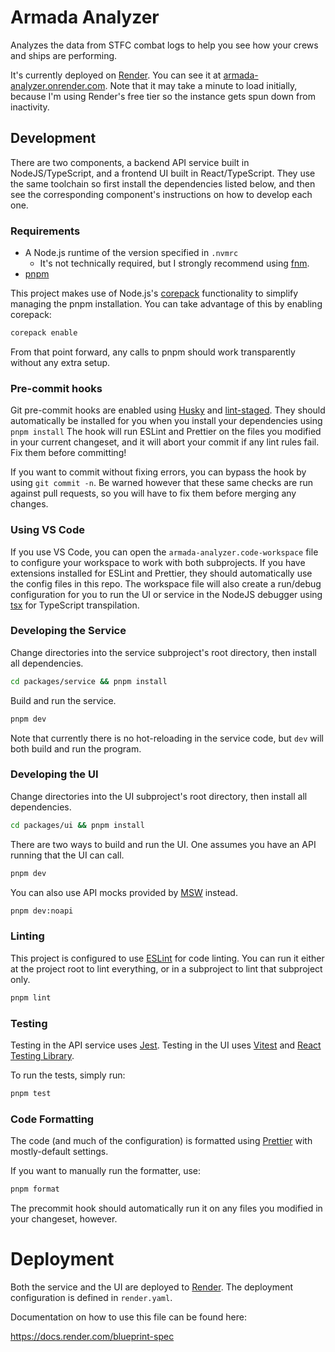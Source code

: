 # Armada Analyzer

Analyzes the data from STFC combat logs to help you see how your crews and ships
are performing.

It's currently deployed on [Render][1]. You can see it at
[armada-analyzer.onrender.com][2]. Note that it may take a minute to load
initially, because I'm using Render's free tier so the instance gets spun down
from inactivity.

## Development

There are two components, a backend API service built in NodeJS/TypeScript, and
a frontend UI built in React/TypeScript. They use the same toolchain so first
install the dependencies listed below, and then see the corresponding
component's instructions on how to develop each one.

### Requirements

- A Node.js runtime of the version specified in `.nvmrc`
  - It's not technically required, but I strongly recommend using
    [fnm](https://github.com/Schniz/fnm).
- [pnpm](https://pnpm.io)

This project makes use of Node.js's [corepack][5] functionality to simplify
managing the pnpm installation. You can take advantage of this by enabling
corepack:

```sh
corepack enable
```

From that point forward, any calls to pnpm should work transparently without any
extra setup.

### Pre-commit hooks

Git pre-commit hooks are enabled using [Husky][3] and [lint-staged][4]. They
should automatically be installed for you when you install your dependencies
using `pnpm install` The hook will run ESLint and Prettier on the files you
modified in your current changeset, and it will abort your commit if any lint
rules fail. Fix them before committing!

If you want to commit without fixing errors, you can bypass the hook by using
`git commit -n`. Be warned however that these same checks are run against pull
requests, so you will have to fix them before merging any changes.

### Using VS Code

If you use VS Code, you can open the `armada-analyzer.code-workspace` file to
configure your workspace to work with both subprojects. If you have extensions
installed for ESLint and Prettier, they should automatically use the config
files in this repo. The workspace file will also create a run/debug
configuration for you to run the UI or service in the NodeJS debugger using
[tsx](https://tsx.is/) for TypeScript transpilation.

### Developing the Service

Change directories into the service subproject's root directory, then install
all dependencies.

```sh
cd packages/service && pnpm install
```

Build and run the service.

```sh
pnpm dev
```

Note that currently there is no hot-reloading in the service code, but `dev`
will both build and run the program.

### Developing the UI

Change directories into the UI subproject's root directory, then install all
dependencies.

```sh
cd packages/ui && pnpm install
```

There are two ways to build and run the UI. One assumes you have an API running
that the UI can call.

```sh
pnpm dev
```

You can also use API mocks provided by [MSW](https://mswjs.io/) instead.

```sh
pnpm dev:noapi
```

### Linting

This project is configured to use [ESLint](https://eslint.org/) for code
linting. You can run it either at the project root to lint everything, or in a
subproject to lint that subproject only.

```sh
pnpm lint
```

### Testing

Testing in the API service uses [Jest][6]. Testing in the UI uses [Vitest][7]
and [React Testing Library][8].

To run the tests, simply run:

```sh
pnpm test
```

### Code Formatting

The code (and much of the configuration) is formatted using
[Prettier](https://prettier.io) with mostly-default settings.

If you want to manually run the formatter, use:

```sh
pnpm format
```

The precommit hook should automatically run it on any files you modified in your
changeset, however.

# Deployment

Both the service and the UI are deployed to [Render][1]. The deployment
configuration is defined in `render.yaml`.

Documentation on how to use this file can be found here:

https://docs.render.com/blueprint-spec

[1]: https://render.com/
[2]: https://armada-analyzer.onrender.com
[3]: https://typicode.github.io/husky/
[4]: https://github.com/lint-staged/lint-staged
[5]: https://nodejs.org/docs/latest-v22.x/api/corepack.html#corepack
[6]: https://jestjs.io
[7]: https://vitest.dev/
[8]: https://testing-library.com/docs/react-testing-library/intro
